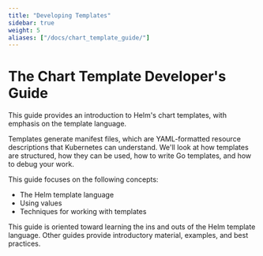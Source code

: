 ```yaml
---
title: "Developing Templates"
sidebar: true
weight: 5
aliases: ["/docs/chart_template_guide/"]
---
```


# The Chart Template Developer's Guide

This guide provides an introduction to Helm's chart templates, with emphasis on
the template language.

Templates generate manifest files, which are YAML-formatted resource
descriptions that Kubernetes can understand. We'll look at how templates are
structured, how they can be used, how to write Go templates, and how to debug
your work.

This guide focuses on the following concepts:

- The Helm template language
- Using values
- Techniques for working with templates

This guide is oriented toward learning the ins and outs of the Helm template
language. Other guides provide introductory material, examples, and best
practices.
